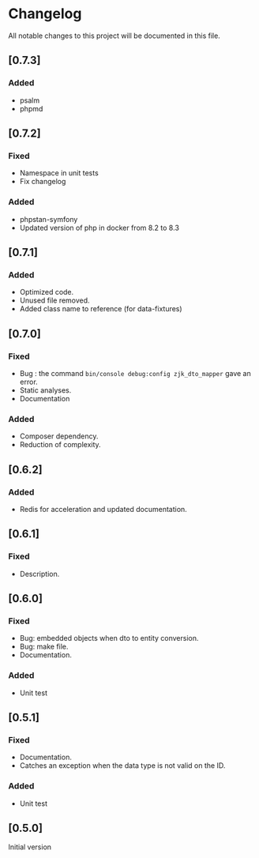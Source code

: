 # Changelog

All notable changes to this project will be documented in this file.

## [0.7.3]
### Added
- psalm
- phpmd

## [0.7.2]
### Fixed
- Namespace in unit tests
- Fix changelog
### Added
- phpstan-symfony
- Updated version of php in docker from 8.2 to 8.3

## [0.7.1]
### Added
- Optimized code.
- Unused file removed.
- Added class name to reference (for data-fixtures)

## [0.7.0]
### Fixed  
- Bug : the command `bin/console debug:config zjk_dto_mapper` gave an error. 
- Static analyses.
- Documentation
### Added
- Composer dependency.
- Reduction of complexity.

## [0.6.2]
### Added
- Redis for acceleration and updated documentation.

## [0.6.1]
### Fixed
- Description.

## [0.6.0]
### Fixed
- Bug: embedded objects when dto to entity conversion.
- Bug: make file.
- Documentation.
### Added
- Unit test

## [0.5.1]
### Fixed
- Documentation.
- Catches an exception when the data type is not valid on the ID.
### Added
- Unit test

## [0.5.0]
Initial version